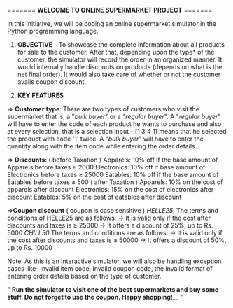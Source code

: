 =======  **WELCOME TO ONLINE SUPERMARKET PROJECT**  =======


In this initiative, we will be coding an online supermarket simulator in the Python programming language.

1. **OBJECTIVE** - To showcase the complete information about all products for sale to the customer. After that, depending upon the type* of the customer, the simulator will record the order in an organized manner. It would internally handle discounts on products (depends on what is the net final order). It would also take care of whether or not the customer avails coupon discount.

2. **KEY FEATURES** 

=> **Customer** **type**: There are two types of customers who visit the supermarket that is, a "_bulk buyer_" or a _"regular buyer_".
A "_regular buyer_" will have to enter the code of each product he wants to purchase and also at every selection, that is a selection input - [1 3 4 1] means that he selected the product with code '1' twice.
A "_bulk buyer_" will have to enter the quantity along with the item code while entering the order details.

=> **Discounts**: 
( before Taxation )
Apparels: 10% off if the base amount of Apparels before taxes ≥ 2000 
Electronics: 10% off if base amount of Electronics before taxes ≥ 25000  Eatables: 10% off if the base amount of Eatables before taxes ≥ 500
( after Taxation )
Apparels: 10% on the cost of apparels after discount 
Electronics: 15% on the cost of electronics after discount 
Eatables: 5% on the cost of eatables after discount 

=>**Coupon discount** ( coupon is case sensitive )
_HELLE25_: The terms and conditions of HELLE25 are as follows:
-> It is valid only if the cost after discounts and taxes is ≥ 25000
-> It offers a discount of 25%, up to Rs. 5000
_CHILL50_   The terms and conditions are as follows:
-> It is valid only if the cost after discounts and taxes is ≥ 50000
-> It offers a discount of 50%, up to Rs. 10000

Note: As this is an interactive simulator, we will also be handling exception cases like- invalid item code, invalid coupon code, the invalid format of entering order details based on the type of customer.

" **Run the simulator to visit one of the best supermarkets and buy some stuff. Do not forget to use the coupon. Happy shopping!**__ "
